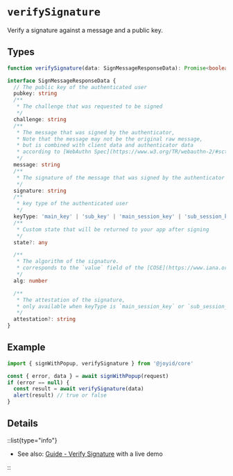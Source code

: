 # `verifySignature`

Verify a signature against a message and a public key.

## Types

```typescript
function verifySignature(data: SignMessageResponseData): Promise<boolean>

interface SignMessageResponseData {
  // The public key of the authenticated user
  pubkey: string
  /**
   * The challenge that was requested to be signed
   */
  challenge: string
  /**
   * The message that was signed by the authenticator,
   * Note that the message may not be the original raw message,
   * but is combined with client data and authenticator data
   * according to [WebAuthn Spec](https://www.w3.org/TR/webauthn-2/#sctn-op-get-assertion).
   */
  message: string
  /**
   * The signature of the message that was signed by the authenticator
   */
  signature: string
  /**
   * key type of the authenticated user
   */
  keyType: 'main_key' | 'sub_key' | 'main_session_key' | 'sub_session_key'
  /**
   * Custom state that will be returned to your app after signing
   */
  state?: any

  /**
   * The algorithm of the signature.
   * corresponds to the `value` field of the [COSE](https://www.iana.org/assignments/cose/cose.xhtml#algorithms) structure
   */
  alg: number

  /**
   * The attestation of the signature,
   * only available when keyType is `main_session_key` or `sub_session_key`
   */
  attestation?: string
}
```

## Example

```js
import { signWithPopup, verifySignature } from '@joyid/core'

const { error, data } = await signWithPopup(request)
if (error == null) {
  const result = await verifySignature(data)
  alert(result) // true or false
}
```

## Details

::list{type="info"}

- See also: [Guide - Verify Signature](/guide/verification/verify-signature) with a live demo

::
